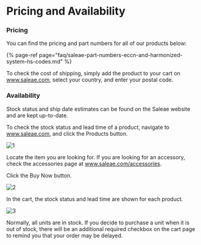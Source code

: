 # Pricing and Availability

### Pricing

You can find the pricing and part numbers for all of our products below:

{% page-ref page="faq/saleae-part-numbers-eccn-and-harmonized-system-hs-codes.md" %}

To check the cost of shipping, simply add the product to your cart on www.saleae.com, select your country, and enter your postal code.

### Availability

Stock status and ship date estimates can be found on the Saleae website and are kept up-to-date.

To check the stock status and lead time of a product, navigate to www.saleae.com, and click the Products button.

![1](https://trello-attachments.s3.amazonaws.com/56c5153ab310a61cb7e73410/608x166/d1991f76097aaf48b91c35040b28878f/1_click_products.png)

Locate the item you are looking for. If you are looking for an accessory, check the accessories page at www.saleae.com/accessories.

Click the Buy Now button.

![2](https://trello-attachments.s3.amazonaws.com/56c5153ab310a61cb7e73410/444x569/9b1fb1e0002c22ee217c9e640831d90c/2-click-buy-now.png)

In the cart, the stock status and lead time are shown for each product.

![3](https://trello-attachments.s3.amazonaws.com/56c5153ab310a61cb7e73410/347x274/79a2d1e6b522afb556f53b03cdebeaa6/3-check-status.png)

Normally, all units are in stock. If you decide to purchase a unit when it is out of stock, there will be an additional required checkbox on the cart page to remind you that your order may be delayed.

